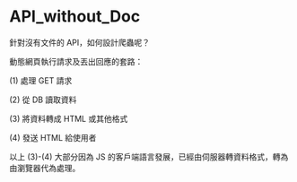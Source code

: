 # API_without_Doc
針對沒有文件的 API，如何設計爬蟲呢？

動態網頁執行請求及丟出回應的套路：

(1) 處理 GET 請求

(2) 從 DB 讀取資料

(3) 將資料轉成 HTML 或其他格式

(4) 發送 HTML 給使用者

以上 (3)-(4) 大部分因為 JS 的客戶端語言發展，已經由伺服器轉資料格式，轉為由瀏覽器代為處理。
